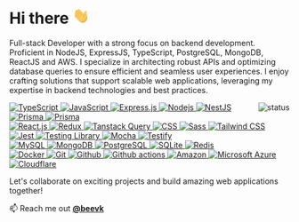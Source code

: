 <h1>
  Hi there <img src="https://raw.githubusercontent.com/beevk/beevk/main/resources/Hi.gif" width="30px">
</h1>

<div>
  <p>
    Full-stack Developer with a strong focus on backend development. Proficient in NodeJS, ExpressJS, TypeScript, PostgreSQL, MongoDB, ReactJS and AWS. I specialize in architecting robust APIs and optimizing database queries to ensure efficient and seamless user experiences. 
    I enjoy crafting solutions that support scalable web applications, leveraging my expertise in backend technologies and best practices.
  </p>
</div>

<p align="right">
  <img alt="status" src="https://github-stats-alpha.vercel.app/api?username=beevk&cc=000&tc=fff&ic=fff&bc=000" align="right" />
</p>

<div align="left">
  <a target="_blank" href="https://www.typescriptlang.org/">
    <img alt="TypeScript"
      src="https://img.shields.io/badge/-TypeScript-007ACC?style=flat&logo=typescript&logoColor=white" />
  </a>
  <a target="_blank" href="https://developer.mozilla.org/en-US/docs/Web/JavaScript">
    <img alt="JavaScript"
      src="https://img.shields.io/badge/JavaScript-323330?style=flat&logo=javascript&logoColor=F7DF1E" />
  </a>
  <a target="_blank" href="https://expressjs.com/">
    <img alt="Express.js" src="https://img.shields.io/badge/Express.js-80a50e?style=flat&logoColor=white" />
  </a>
  <a target="_blank" href="https://nodejs.org/">
    <img alt="Nodejs" src="https://img.shields.io/badge/-Nodejs-43853d?style=flat&logo=Node.js&logoColor=white" />
  </a>
  <a target="_blank" href="https://nestjs.com/">
    <img alt="NestJS"
      src="https://img.shields.io/badge/nestjs-%23E0234E.svg?style=flat&logo=nestjs&logoColor=white" />
  </a>
  <a target="_blank" href="https://www.prisma.io/">
    <img alt="Prisma" src="https://img.shields.io/badge/Prisma-3982CE?style=flat&logo=Prisma&logoColor=white" />
  </a>
  <a target="_blank" href="https://go.dev/">
    <img alt="Prisma" src="https://img.shields.io/badge/Go-00ADD8?style=flat&logo=go&logoColor=white" />
  </a>
</div>

<div>
  <a target="_blank" href="https://reactjs.org/">
    <img alt="React.js" src="https://img.shields.io/badge/-ReactJS-61DAFB?style=flat&logo=react&logoColor=white" />
  </a>
  <a target="_blank" href="https://redux.js.org/">
    <img alt="Redux" src="https://img.shields.io/badge/-Redux-764ABC?style=flat&logo=redux&logoColor=white" />
  </a>
  <a target="_blank" href="https://tanstack.com/query/latest/">
    <img alt="Tanstack Query"
      src="https://img.shields.io/badge/-Tanstack%20Query-FF4154?style=flat&logo=tanstack%20query&logoColor=white" />
  </a>
  <a target="_blank" href="https://developer.mozilla.org/en-US/docs/Web/CSS">
    <img alt="CSS" src="https://img.shields.io/badge/CSS-239120?&style=flat&logo=css3&logoColor=white" />
  </a>
  <a target="_blank" href="https://sass-lang.com/">
    <img alt="Sass" src="https://img.shields.io/badge/-Sass-CC6699?style=flat&logo=sass&logoColor=white" />
  </a>
  <a target="_blank" href="https://tailwindcss.com/">
    <img alt="Tailwind CSS"
      src="https://img.shields.io/badge/tailwindcss-%2338B2AC.svg?style=flat&logo=tailwind-css&logoColor=white" />
  </a>
</div>


<div>
  <a target="_blank" href="https://jestjs.io/">
    <img alt="Jest" src="https://img.shields.io/badge/Jest-323330?style=flat&logo=Jest&logoColor=white" />
  </a>
  <a target="_blank" href="https://testing-library.com/">
    <img alt="Testing Library" src="https://img.shields.io/badge/testing%20library-323330?style=flat&logo=testing-library&logoColor=white" />
  </a>
  <a target="_blank" href="https://mochajs.org/">
    <img alt="Mocha"
      src="https://img.shields.io/badge/mocha.js-323330?style=flat&logo=mocha&logoColor=White" />
  </a>
  <a target="_blank" href="https://github.com/stretchr/testify">
    <img alt="Testify" src="https://img.shields.io/badge/testify-8A2BE2?style=flat" />
  </a>
  
</div>

<div>
  <a target="_blank" href="https://www.mysql.com/">
    <img alt="MySQL" src="https://img.shields.io/badge/-MySQL-0f69a9?style=flat&logo=mysql&logoColor=white" />
  </a>
  <a target="_blank" href="https://www.mongodb.com/">
    <img alt="MongoDB" src="https://img.shields.io/badge/-MongoDB-13aa52?style=flat&logo=mongodb&logoColor=white" />
  </a>
  <a target="_blank" href="https://www.postgresql.org/">
    <img alt="PostgreSQL"
      src="https://img.shields.io/badge/PostgreSQL-316192?style=flat&logo=postgresql&logoColor=white" />
  </a>
  <a target="_blank" href="https://www.sqlite.org/">
    <img alt="SQLite" src="https://img.shields.io/badge/SQLite-07405E?style=flat&logo=sqlite&logoColor=white" />
  </a>
  <a target="_blank" href="https://redis.io/">
    <img alt="Redis" src="https://img.shields.io/badge/redis-%23DD0031.svg?style=flat&logo=redis&logoColor=white" />
  </a>
</div>

<div>
  <a target="_blank" href="https://www.docker.com/">
    <img alt="Docker" src="https://img.shields.io/badge/-Docker-46a2f1?style=flat&logo=docker&logoColor=white" />
  </a>
  <a target="_blank" href="https://git-scm.com/">
    <img alt="Git" src="https://img.shields.io/badge/-Git-F05032?style=flat&logo=git&logoColor=white" />
  </a>
  <a target="_blank" href="https://github.com/">
    <img alt="Github" src="https://img.shields.io/badge/-GitHub-181717?style=flat&logo=github" />
  </a>
  <a target="_blank" href="https://github.com/features/actions">
    <img alt="Github actions"
      src="https://img.shields.io/badge/-Github_Actions-2088FF?style=flat&logo=github-actions&logoColor=white" />
  </a>
  <a target="_blank" href="https://aws.amazon.com/">
    <img alt="Amazon"
      src="https://img.shields.io/badge/Amazon_AWS-232F3E?style=flat&logo=amazon-aws&logoColor=white" />
  </a>
  <a target="_blank" href="https://azure.microsoft.com/">
    <img alt="Microsoft Azure"
      src="https://img.shields.io/badge/azure-%230072C6.svg?style=flat&logo=microsoftazure&logoColor=white" />
  </a>
  <a target="_blank" href="https://www.cloudflare.com/">
    <img alt="Cloudflare"
      src="https://img.shields.io/badge/Cloudflare-F38020?style=flat&logo=Cloudflare&logoColor=white" />
  </a>
</div>

<p>Let's collaborate on exciting projects and build amazing web applications together!</p>

<div>
  📫 Reach me out <a target="_blank" href="https://www.linkedin.com/in/beevk"><b>@beevk</b></a><br/>
</div>

